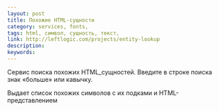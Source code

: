 ```yaml
---
layout: post
title: Похожие HTML-сущности
category: services, fonts, 
tags: html, символ, сущность, текст, 
link: http://leftlogic.com/projects/entity-lookup
description: 
keywords: 
---
```


<p>Сервис поиска похожих HTML_сущностей. Введите в строке поиска знак «больше» или кавычку.</p>
<p>Выдает список похожих символов с их подками и HTML-представлением</p>
